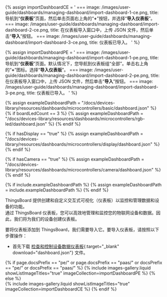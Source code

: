 {% assign importDashboardCE = '
    ===
        image: /images/user-guide/dashboards/managing-dashboard/import-dashboard-1-ce.png,
        title: 导航到“**仪表板**”页面，然后单击页面右上角的“**+**”按钮，并选择“**导入仪表板**”。
    ===
        image: /images/user-guide/dashboards/managing-dashboard/import-dashboard-2-ce.png,
        title: 在仪表板导入窗口中，上传 JSON 文件，然后单击“**导入**”按钮。
    ===
        image: /images/user-guide/dashboards/managing-dashboard/import-dashboard-3-ce.png,
        title: 仪表板已导入。
'
%}

{% assign importDashboardPE = '
    ===
        image: /images/user-guide/dashboards/managing-dashboard/import-dashboard-1-pe.png,
        title: 导航到“**仪表板**”页面。默认情况下，您导航到仪表板组“全部”。单击右上角的“**+**”图标。选择“**导入仪表板**”。
    ===
        image: /images/user-guide/dashboards/managing-dashboard/import-dashboard-2-pe.png,
        title: 在仪表板导入窗口中，上传 JSON 文件，然后单击“**导入**”按钮。
    ===
        image: /images/user-guide/dashboards/managing-dashboard/import-dashboard-3-pe.png,
        title: 仪表板已导入。
'
%}

{% assign exampleDashboardPath = "/docs/devices-library/resources/dashboards/microcontrollers/basic/dashboard.json" %}
{% if boardLedCount == 3 %}
{% assign exampleDashboardPath = "/docs/devices-library/resources/dashboards/microcontrollers/rgb-led/dashboard.json" %}
{% endif %}

{% if hasDisplay == "true" %}
{% assign exampleDashboardPath = "/docs/devices-library/resources/dashboards/microcontrollers/display/dashboard.json" %}
{% endif %}

{% if hasCamera == "true" %}
{% assign exampleDashboardPath = "/docs/devices-library/resources/dashboards/microcontrollers/camera/dashboard.json" %}
{% endif %}

{% if include.exampleDashboardPath %}
{% assign exampleDashboardPath = include.exampleDashboardPath %}
{% endif %}

ThingsBoard 提供创建和自定义交互式可视化（仪表板）以监控和管理数据和设备的功能。  
通过 ThingsBoard 仪表板，您可以高效地管理和监控您的物联网设备和数据。因此，我们将为我们的设备创建仪表板。  

要将仪表板添加到 ThingsBoard，我们需要导入它。要导入仪表板，请按照以下步骤操作：  

- 首先下载 [检查和控制设备数据仪表板]({{exampleDashboardPath}}){:target="_blank" download="dashboard.json"} 文件。

{% if page.docsPrefix == "pe/" or page.docsPrefix == "paas/" or  docsPrefix == "pe/" or docsPrefix == "paas/" %}
    {% include images-gallery.liquid showListImageTitles="true" imageCollection=importDashboardPE %}
{% else %}  
    {% include images-gallery.liquid showListImageTitles="true" imageCollection=importDashboardCE %}
{% endif %}